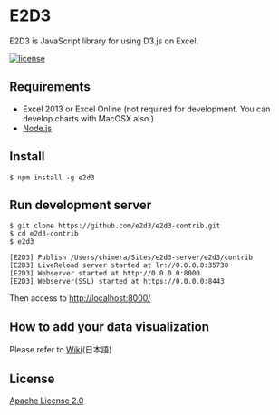 E2D3
====

E2D3 is JavaScript library for using D3.js on Excel.

[![license](https://img.shields.io/badge/license-Apache%202-blue.svg?style=flat)](LICENSE)


## Requirements

* Excel 2013 or Excel Online (not required for development. You can develop charts with MacOSX also.)
* [Node.js](http://nodejs.org/)


## Install

```shell
$ npm install -g e2d3
```


## Run development server

```
$ git clone https://github.com/e2d3/e2d3-contrib.git
$ cd e2d3-contrib
$ e2d3

[E2D3] Publish /Users/chimera/Sites/e2d3-server/e2d3/contrib
[E2D3] LiveReload server started at lr://0.0.0.0:35730
[E2D3] Webserver started at http://0.0.0.0:8000
[E2D3] Webserver(SSL) started at https://0.0.0.0:8443
```

Then access to [http://localhost:8000/](http://localhost:8000/)


## How to add your data visualization

Please refer to [Wiki](https://github.com/e2d3/e2d3/wiki/Getting-Started)(日本語)


## License
[Apache License 2.0](LICENSE)
